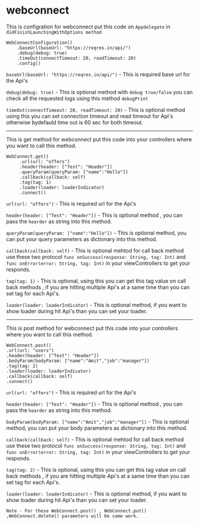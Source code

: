 # webconnect
This is configration for webconnect put this code on `Appdelegate` in `didFinishLaunchingWithOptions method`
```
WebConnectConfiguration()
    .baseUrl(baseUrl: "https://reqres.in/api/")
    .debug(debug: true)
    .timeOut(connectTimeout: 20, readTimeout: 20)
    .config()
```

`baseUrl(baseUrl: "https://reqres.in/api/")` - This is required base url for the Api's

`debug(debug: true)` - This is optional method with `debug true/false`  you can check all the requested logs using this method `debugPrint`

`timeOut(connectTimeout: 20, readTimeout: 20)` - This is optional method using this you can set  connection timeout and read timeout for Api's otherwise bydefauld time out is 60 sec for both timeout.

-----


This is get method for webconnect put this code into your controllers where you want to call this method.
```
WebConnect.get()
     .url(url: "offers")
     .header(header: ["Test": "Header"])
     .queryParam(queryParam: ["name":"Hello"])
     .callback(callback: self)
     .tag(tag: 1)
     .loader(loader: loaderIndicator)
     .connect()
```

`url(url: "offers")` - This is required url for the Api's

`header(header: ["Test": "Header"])` - This is optional method , you can pass the `hearder` as string into this method.

`queryParam(queryParam: ["name":"Hello"])` - This is optional method, you can put your query parameters as dictionary into this method.

`callback(callback: self)` - This is optional mehtod for call back method use these two protocol `func onSuccess(response: String, tag: Int)` and `func onError(error: String, tag: Int)` in your viewControllers to get your responds.

`tag(tag: 1)` - This is optional, using this you can get this tag value on call back methods , if you are hitting multiple Api's at a same time than you can set tag for each Api's.

`loader(loader: loaderIndicator)` - This is optional method, if you want to show loader during hit Api's than you can set your loader.

-----

This is post method for webconnect put this code into your controllers where you want to call this method.
```
WebConnect.post()
.url(url: "users")
.header(header: ["Test": "Header"])
.bodyParam(bodyParam: ["name":"Amit","job":"manager"])
.tag(tag: 2)
.loader(loader: loaderIndicator)
.callback(callback: self)
.connect()
```

`url(url: "offers")` - This is required url for the Api's

`header(header: ["Test": "Header"])` - This is optional method , you can pass the `hearder` as string into this method.

`bodyParam(bodyParam: ["name":"Amit","job":"manager"])` - This is optional method, you can put your body parameters as dictionary into this method.

`callback(callback: self)` - This is optional mehtod for call back method use these two protocol `func onSuccess(response: String, tag: Int)` and `func onError(error: String, tag: Int)` in your viewControllers to get your responds.

`tag(tag: 2)` - This is optional, using this you can get this tag value on call back methods , if you are hitting multiple Api's at a same time than you can set tag for each Api's.

`loader(loader: loaderIndicator)` - This is optional method, if you want to show loader during hit Api's than you can set your loader.

```
Note - For these WebConnect.post() , WebConnect.put() ,WebConnect.delete() parameters will be same work.
```
